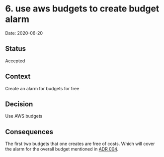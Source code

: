 # 6. use aws budgets to create budget alarm

Date: 2020-06-20

## Status

Accepted

## Context

Create an alarm for budgets for free

## Decision

Use AWS budgets

## Consequences

The first two budgets that one creates are free of costs. Which will cover the alarm for
the overall budget mentioned in [ADR 004](0004-create-billing-alarm.md).
